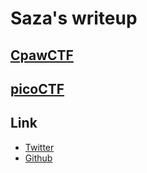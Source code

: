# Saza's writeup

## [CpawCTF](https://ctf.cpaw.site)

## [picoCTF](https://picoctf.org)

## Link
- [Twitter](https://twitter.com/Saza_xxx)
- [Github](https://github.com/Saza-ku)
